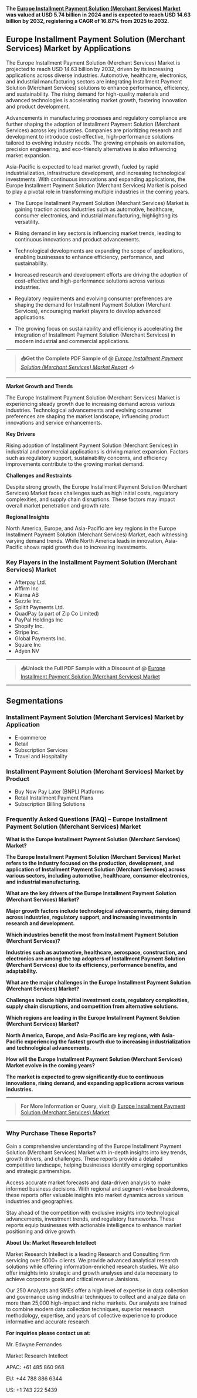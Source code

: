 <p><strong>The <a href="https://www.marketresearchintellect.com/download-sample/?rid=199157&amp;utm_source=Pulse-April-Europe&amp;utm_medium=852">Europe Installment Payment Solution (Merchant Services) Market</a> was valued at USD 5.74 billion in 2024 and is expected to reach USD 14.63 billion by 2032, registering a CAGR of 16.87% from 2025 to 2032.</strong></p><h2>Europe Installment Payment Solution (Merchant Services) Market by Applications&nbsp;</h2><p><p>The Europe Installment Payment Solution (Merchant Services) Market is projected to reach USD 14.63 billion by 2032, driven by its increasing applications across diverse industries. Automotive, healthcare, electronics, and industrial manufacturing sectors are integrating Installment Payment Solution (Merchant Services) solutions to enhance performance, efficiency, and sustainability. The rising demand for high-quality materials and advanced technologies is accelerating market growth, fostering innovation and product development.</p><p>Advancements in manufacturing processes and regulatory compliance are further shaping the adoption of Installment Payment Solution (Merchant Services) across key industries. Companies are prioritizing research and development to introduce cost-effective, high-performance solutions tailored to evolving industry needs. The growing emphasis on automation, precision engineering, and eco-friendly alternatives is also influencing market expansion.</p><p>Asia-Pacific is expected to lead market growth, fueled by rapid industrialization, infrastructure development, and increasing technological investments. With continuous innovations and expanding applications, the Europe Installment Payment Solution (Merchant Services) Market is poised to play a pivotal role in transforming multiple industries in the coming years.</p></p><ul><li><p>The Europe Installment Payment Solution (Merchant Services) Market is gaining traction across industries such as automotive, healthcare, consumer electronics, and industrial manufacturing, highlighting its versatility.</p></li><li><p>Rising demand in key sectors is influencing market trends, leading to continuous innovations and product advancements.</p></li><li><p>Technological developments are expanding the scope of applications, enabling businesses to enhance efficiency, performance, and sustainability.</p></li><li><p>Increased research and development efforts are driving the adoption of cost-effective and high-performance solutions across various industries.</p></li><li><p>Regulatory requirements and evolving consumer preferences are shaping the demand for Installment Payment Solution (Merchant Services), encouraging market players to develop advanced applications.</p></li><li><p>The growing focus on sustainability and efficiency is accelerating the integration of Installment Payment Solution (Merchant Services) in modern industrial and commercial applications.</p></li></ul><hr /><blockquote><p><strong><span class="font-[700]">📥Get the Complete PDF Sample of @ </span></strong><em><span class="font-[700]"><a href="https://www.marketresearchintellect.com/download-sample/?rid=199157&amp;utm_source=Pulse-April-Europe&amp;utm_medium=852" target="_blank" data-tracking-control-name="article-ssr-frontend-pulse_little-text-block" data-tracking-will-navigate="" data-test-link="">Europe Installment Payment Solution (Merchant Services) Market Report</a>&nbsp;📥</span></em></p></blockquote><hr /><p class="" data-start="77" data-end="360"><strong data-start="77" data-end="105">Market Growth and Trends</strong></p><p class="" data-start="77" data-end="360">The Europe Installment Payment Solution (Merchant Services) Market is experiencing steady growth due to increasing demand across various industries. Technological advancements and evolving consumer preferences are shaping the market landscape, influencing product innovations and service enhancements.</p><p class="" data-start="362" data-end="606"><strong data-start="362" data-end="377">Key Drivers</strong></p><p class="" data-start="362" data-end="606">Rising adoption of Installment Payment Solution (Merchant Services) in industrial and commercial applications is driving market expansion. Factors such as regulatory support, sustainability concerns, and efficiency improvements contribute to the growing market demand.</p><p class="" data-start="608" data-end="849"><strong data-start="608" data-end="637">Challenges and Restraints</strong></p><p class="" data-start="608" data-end="849">Despite strong growth, the Europe Installment Payment Solution (Merchant Services) Market faces challenges such as high initial costs, regulatory complexities, and supply chain disruptions. These factors may impact overall market penetration and growth rate.</p><p class="" data-start="851" data-end="1095"><strong data-start="851" data-end="872">Regional Insights</strong></p><p class="" data-start="851" data-end="1095">North America, Europe, and Asia-Pacific are key regions in the Europe Installment Payment Solution (Merchant Services) Market, each witnessing varying demand trends. While North America leads in innovation, Asia-Pacific shows rapid growth due to increasing investments.</p><p><h3>Key Players in the Installment Payment Solution (Merchant Services) Market </h3><ul><li>Afterpay Ltd.</li><li> Affirm Inc</li><li> Klarna AB</li><li> Sezzle Inc.</li><li> Splitit Payments Ltd.</li><li> QuadPay (a part of Zip Co Limited)</li><li> PayPal Holdings Inc</li><li> Shopify Inc.</li><li> Stripe Inc.</li><li> Global Payments Inc.</li><li> Square Inc</li><li> Adyen NV</li></ul></p><hr /><blockquote><p><strong>📥Unlock the Full PDF Sample with a Discount of @</strong> <a href="https://www.marketresearchintellect.com/ask-for-discount/?rid=199157&amp;utm_source=Pulse-April-Europe&amp;utm_medium=852">Europe Installment Payment Solution (Merchant Services) Market</a></p></blockquote><hr /><p><h2>Segmentations</h2><h3>Installment Payment Solution (Merchant Services) Market by Application</h3><ul><li>E-commerce</li><li> Retail</li><li> Subscription Services</li><li> Travel and Hospitality</li></ul><h3>Installment Payment Solution (Merchant Services) Market by Product</h3><ul><li>Buy Now Pay Later (BNPL) Platforms</li><li> Retail Installment Payment Plans</li><li> Subscription Billing Solutions</li></ul></p><h3><strong>Frequently Asked Questions (FAQ) &ndash; Europe Installment Payment Solution (Merchant Services) Market</strong></h3><p><strong>What is the Europe Installment Payment Solution (Merchant Services) Market?</strong></p><p><strong>The Europe Installment Payment Solution (Merchant Services) Market refers to the industry focused on the production, development, and application of Installment Payment Solution (Merchant Services) across various sectors, including automotive, healthcare, consumer electronics, and industrial manufacturing.</strong></p><p><strong>What are the key drivers of the Europe Installment Payment Solution (Merchant Services) Market?</strong></p><p><strong>Major growth factors include technological advancements, rising demand across industries, regulatory support, and increasing investments in research and development.</strong></p><p><strong>Which industries benefit the most from Installment Payment Solution (Merchant Services)?</strong></p><p><strong>Industries such as automotive, healthcare, aerospace, construction, and electronics are among the top adopters of Installment Payment Solution (Merchant Services) due to its efficiency, performance benefits, and adaptability.</strong></p><p><strong>What are the major challenges in the Europe Installment Payment Solution (Merchant Services) Market?</strong></p><p><strong>Challenges include high initial investment costs, regulatory complexities, supply chain disruptions, and competition from alternative solutions.</strong></p><p><strong>Which regions are leading in the Europe Installment Payment Solution (Merchant Services) Market?</strong></p><p><strong>North America, Europe, and Asia-Pacific are key regions, with Asia-Pacific experiencing the fastest growth due to increasing industrialization and technological advancements.</strong></p><p><strong>How will the Europe Installment Payment Solution (Merchant Services) Market evolve in the coming years?</strong></p><p><strong>The market is expected to grow significantly due to continuous innovations, rising demand, and expanding applications across various industries.</strong></p><hr /><blockquote><p><span class="font-[700]"><strong>For More Information or Query, visit&nbsp;@</strong>&nbsp;</span><span class="font-[700]"><a href="https://www.marketresearchintellect.com/product/global-installment-payment-solution-merchant-services-market-size-and-forecast/?utm_source=Linkedin&utm_medium=852" target="_blank" data-tracking-control-name="article-ssr-frontend-pulse_little-text-block" data-tracking-will-navigate="" data-test-link="">Europe Installment Payment Solution (Merchant Services) Market</a></span></p></blockquote><hr /><h3><strong data-start="0" data-end="31">Why Purchase These Reports?</strong></h3><p class="" data-start="35" data-end="297">Gain a comprehensive understanding of the Europe Installment Payment Solution (Merchant Services) Market with in-depth insights into key trends, growth drivers, and challenges. These reports provide a detailed competitive landscape, helping businesses identify emerging opportunities and strategic partnerships.</p><p class="" data-start="299" data-end="540">Access accurate market forecasts and data-driven analysis to make informed business decisions. With regional and segment-wise breakdowns, these reports offer valuable insights into market dynamics across various industries and geographies.</p><p class="" data-start="542" data-end="784">Stay ahead of the competition with exclusive insights into technological advancements, investment trends, and regulatory frameworks. These reports equip businesses with actionable intelligence to enhance market positioning and drive growth.</p><p><strong><span class="font-[700]">About Us: Market Research Intellect</span></strong></p><p><span class="">Market Research Intellect is a leading Research and Consulting firm servicing over 5000+ clients. We provide advanced analytical research solutions while offering information-enriched research studies.&nbsp;</span>We also offer insights into strategic and growth analyses and data necessary to achieve corporate goals and critical revenue Janisions.</p><p><span class="">Our 250 Analysts and SMEs offer a high level of expertise in data collection and governance using industrial techniques to collect and analyze data on more than 25,000 high-impact and niche markets. Our analysts are trained to combine modern data collection techniques, superior research methodology, expertise, and years of collective experience to produce informative and accurate research.</span></p><p><strong>For inquiries please contact us at:</strong></p><p>Mr. Edwyne Fernandes</p><p>Market Research Intellect</p><p>APAC: +61 485 860 968</p><p>EU: +44 788 886 6344</p><p>US: +1 743 222 5439</p>